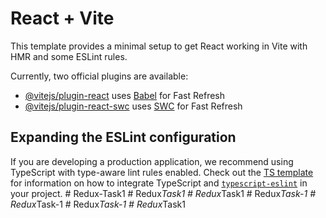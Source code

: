 # React + Vite

This template provides a minimal setup to get React working in Vite with HMR and some ESLint rules.

Currently, two official plugins are available:

- [@vitejs/plugin-react](https://github.com/vitejs/vite-plugin-react/blob/main/packages/plugin-react) uses [Babel](https://babeljs.io/) for Fast Refresh
- [@vitejs/plugin-react-swc](https://github.com/vitejs/vite-plugin-react/blob/main/packages/plugin-react-swc) uses [SWC](https://swc.rs/) for Fast Refresh

## Expanding the ESLint configuration

If you are developing a production application, we recommend using TypeScript with type-aware lint rules enabled. Check out the [TS template](https://github.com/vitejs/vite/tree/main/packages/create-vite/template-react-ts) for information on how to integrate TypeScript and [`typescript-eslint`](https://typescript-eslint.io) in your project.
#   R e d u x - T a s k 1  
 #   R e d u x _ T a s k 1  
 #   R e d u x _ T a s k 1  
 #   R e d u x _ T a s k - 1  
 #   R e d u x _ T a s k - 1  
 #   R e d u x _ T a s k - 1  
 #   R e d u x _ T a s k 1  
 